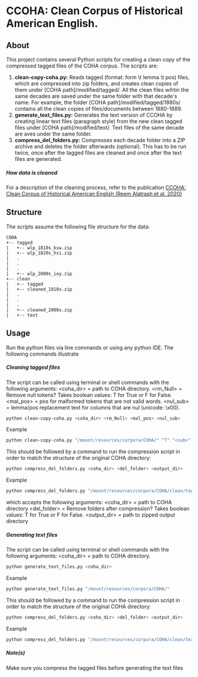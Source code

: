 # CCOHA: Clean Corpus of Historical American English.
## About

This project contains several Python scripts for creating a clean copy of the compressed tagged files of the COHA corpus. The scripts are:

1. **clean-copy-coha.py:** Reads tagged (format: form \t lemma \t pos) files, which are compressed into zip folders, and creates clean copies of them under [COHA path]/modified/tagged/. 
All the clean files wihtin the same decades are saved under the same folder with that decade's name. For example, the folder [COHA path]/modified/tagged/1880s/ contains all the clean copies of files/documents between 1880-1889.
3. **generate_text_files.py:** Generates the text version of CCOHA by creating linear text files (paragraph style) from the new clean tagged files under [COHA path]/modified/text/. Text files of the same decade are aves under the same folder.
2. **compress_del_folders.py:** Compresses each decade folder into a ZIP archive and deletes the folder afterwards (optional). This has to be run twice, once after the tagged files are cleaned and once after the text files are generated.

##### How data is cleaned
For a description of the cleaning process, refer to the publication [CCOHA: Clean Corpus of Historical American English (Reem Alatrash et al. 2020)](https://www.aclweb.org/anthology/2020.lrec-1.859)


## Structure
The scripts assume the following file structure for the data:

```
COHA
+-- tagged
|   +-- wlp_1810s_ksw.zip
|   +-- wlp_1820s_hsi.zip
|   .
|   .
|   .
|   +-- wlp_2000s_iey.zip
+-- clean
|   +-- tagged
|   +-- cleaned_1810s.zip
|   .
|   .
|   .
|   +-- cleaned_2000s.zip
|   +-- text
```

## Usage
Run the python files via line commands or using any python IDE. The following commands illustrate

##### Cleaning tagged files
The script can be called using terminal or shell commands with the following arguments:
<coha_dir> = path to COHA directory.
<rm_Null> = Remove null tokens? Takes boolean values: T for True or  F for False.  
<mal_pos> = pos for malformed tokens that are not valid words.
<nul_sub> = lemma/pos replacement text for columns that are nul (unicode: \x00).

```bash
python clean-copy-coha.py <coha_dir> <rm_Null> <mal_pos> <nul_sub>
```

Example
```bash
python clean-copy-coha.py "/mount/resources/corpora/COHA/" "T" "<sub>" "<nul>"
```

This should be followed by a command to run the compression script in order to match the structure of the original COHA directory:
```bash
python compress_del_folders.py <coha_dir> <del_folder> <output_dir>
```
Example
```bash
python compress_del_folders.py "/mount/resources/corpora/COHA/clean/tagged/" "T" ""
```
which accepts the following arguments:
<coha_dir> = path to COHA directory
<del_folder> = Remove folders after compression? Takes boolean values: T for True or  F for False.
<output_dir> = path to zipped output directory

##### Generating text files
The script can be called using terminal or shell commands with the following arguments:
<coha_dir> = path to COHA directory.

```bash
python generate_text_files.py <coha_dir>
```

Example
```bash
python generate_text_files.py "/mount/resources/corpora/COHA/"
```

This should be followed by a command to run the compression script in order to match the structure of the original COHA directory:
```bash
python compress_del_folders.py <coha_dir> <del_folder> <output_dir>
```
Example
```bash
python compress_del_folders.py "/mount/resources/corpora/COHA/clean/text/" "T" ""
```

##### Note(s)
Make sure you compress the tagged files before generating the text files